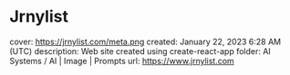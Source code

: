 # Jrnylist

cover: https://jrnylist.com/meta.png
created: January 22, 2023 6:28 AM (UTC)
description: Web site created using create-react-app
folder: AI Systems / AI | Image | Prompts
url: https://www.jrnylist.com